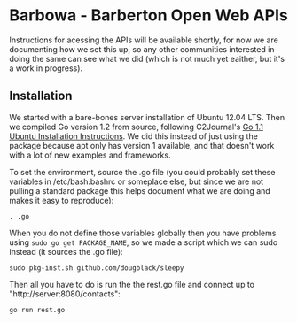 # Barbowa - Barberton Open Web APIs
Instructions for acessing the APIs will be available shortly, for now we are documenting how we set this up, so any other communities interested in doing the same can see what we did (which is not much yet eaither, but it's a work in progress).

## Installation
We started with a bare-bones server installation of Ubuntu 12.04 LTS. Then we compiled Go version 1.2 from source, following C2Journal's [Go 1.1 Ubuntu Installation Instructions][c2journal]. We did this instead of just using the package because apt only has version 1 available, and that doesn't work with a lot of new examples and frameworks.

To set the environment, source the .go file (you could probably set these variables in /etc/bash.bashrc or someplace else, but since we are not pulling a standard package this helps document what we are doing and makes it easy to reproduce):
	
	. .go

When you do not define those variables globally then you have problems using `sudo go get PACKAGE_NAME`, so we made a script which we can sudo instead (it sources the .go file):
	
	sudo pkg-inst.sh github.com/dougblack/sleepy

Then all you have to do is run the the rest.go file and connect up to "http://server:8080/contacts":
	
	go run rest.go
	
[c2journal]: http://c2journal.com/2013/07/28/installing-go-1-1-on-ubuntu/

